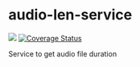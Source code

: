 # audio-len-service

![](https://github.com/airenas/audio-len-service/workflows/Go/badge.svg) [![Coverage Status](https://coveralls.io/repos/github/airenas/audio-len-service/badge.svg)](https://coveralls.io/github/airenas/audio-len-service)

Service to get audio file duration
